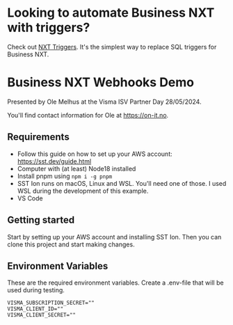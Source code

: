# Looking to automate Business NXT with triggers?

Check out [NXT Triggers](https://businessnxt.dev/?trk=github). It's the simplest way to replace SQL triggers for Business NXT.

# Business NXT Webhooks Demo

Presented by Ole Melhus at the Visma ISV Partner Day 28/05/2024.

You'll find contact information for Ole at https://on-it.no.

## Requirements

- Follow this guide on how to set up your AWS account: https://sst.dev/guide.html
- Computer with (at least) Node18 installed
- Install pnpm using `npm i -g pnpm`
- SST Ion runs on macOS, Linux and WSL. You'll need one of those. I used WSL during the development of this example.
- VS Code

## Getting started

Start by setting up your AWS account and installing SST Ion. Then you can clone this project and start making changes.

## Environment Variables

These are the required environment variables. Create a .env-file that will be used during testing.

```env
VISMA_SUBSCRIPTION_SECRET=""
VISMA_CLIENT_ID=""
VISMA_CLIENT_SECRET=""
```
